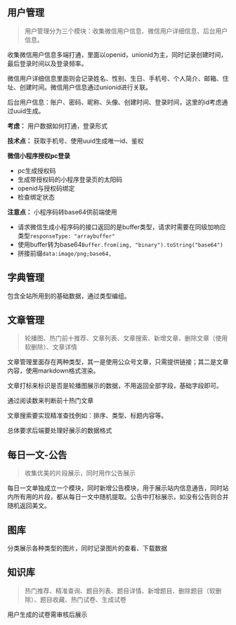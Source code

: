 ## 用户管理

> 用户管理分为三个模块：收集微信用户信息、微信用户详细信息、后台用户信息。

收集微信用户信息多端打通，里面以openid，unionid为主，同时记录创建时间，最后登录时间以及登录频率。

微信用户详细信息里面则会记录姓名、性别、生日、手机号、个人简介、邮箱、住址、创建时间。微信用户信息通过unionid进行关联。

后台用户信息：账户、密码、昵称、头像、创建时间、登录时间，这里的id考虑通过uuid生成。

**考虑：** 用户数据如何打通，登录形式

**技术点：** 获取手机号、使用uuid生成唯一id、鉴权

**微信小程序授权pc登录**

* pc生成授权码
* 生成带授权码的小程序登录页的太阳码
* openid与授权码绑定
* 检查绑定状态

**注意点：** 小程序码转base64供前端使用

* 请求微信生成小程序码的接口返回的是buffer类型，请求时需要在同级加响应类型`responseType: "arraybuffer"`
* 使用buffer转为base64`Buffer.from(img, "binary").toString("base64")`
* 拼接前缀`data:image/png;base64,`

## 字典管理

包含全站所用到的基础数据，通过类型编组。

## 文章管理

> 轮播图、热门前十推荐、文章列表、文章搜索、新增文章、删除文章（使用软删除）、文章详情

文章管理里面存在两种类型，其一是使用公众号文章，只需提供链接；其二是文章内容，使用markdown格式渲染。

文章打标来标识是否是轮播图展示的数据，不用返回全部字段，基础字段即可。

通过阅读数来判断前十热门文章

文章搜索要实现精准查找例如：排序、类型、标题内容等。

总体要求后端要处理好展示的数据格式

## 每日一文-公告

> 收集优美的片段展示，同时用作公告展示

每日一文单独成立一个模块，同时新增公告模块，用于展示站内信息通告，同时站内所有用的片段，都从每日一文中随机提取。公告中打标展示，如没有公告则合并随机返回美文。

## 图库

分类展示各种类型的图片，同时记录图片的查看、下载数据

## 知识库

> 热门推荐、精准查询、题目列表、题目详情、新增题目、删除题目（软删除）、题目收藏、热门试卷、生成试卷

用户生成的试卷需审核后展示

